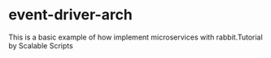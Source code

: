 # event-driver-arch
This is a basic example of how implement microservices with rabbit.Tutorial by  Scalable Scripts
